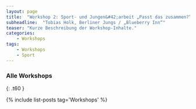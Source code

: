 ```yaml
---
layout: page
title:  "Workshop 2: Sport- und Jungen&#42;arbeit „Passt das zusammen?“"
subheadline:  "Tobias Holk, Berliner Jungs / „Blueberry Inn“"
teaser: "Kurze Beschreibung der Workshop-Inhalte."
categories:
    - Workshops
tags:
    - Workshops
    - Sport
---
```

<!--more-->


### Alle Workshops 
{: .t60 }

{% include list-posts tag='Workshops' %}
